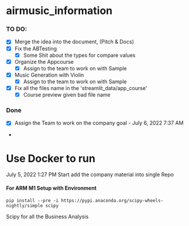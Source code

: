 # airmusic_information

### TO DO:

- [x] Merge the idea into the document, (Pitch & Docs)
- [x] Fix the ABTesting
    - [x] Some Shit about the types for compare values
- [x] Organize the Appcourse
    - [x] Assign to the team to work on with Sample
- [x] Music Generation with Violin
    - [x] Assign to the team to work on with Sample
- [x] Fix all the files name in the 'streamlit_data/app_course'
    - [x] Course preview given bad file name

### Done

- [x] Assign the Team to work on the company goal - July 6, 2022 7:37 AM
-

# Use Docker to run

July 5, 2022 1:27 PM Start add the company material into single Repo

#### For ARM M1 Setup with Environment

```commandline
pip install --pre -i https://pypi.anaconda.org/scipy-wheels-nightly/simple scipy
```

Scipy for all the Business Analysis



